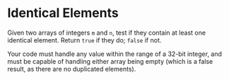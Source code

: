# Identical Elements

Given two arrays of integers `m` and `n`, test if they contain at least one identical element. Return `true` if they do; `false` if not.

Your code must handle any value within the range of a 32-bit integer, and must be capable of handling either array being empty (which is a false result, as there are no duplicated elements).
